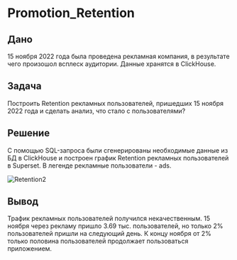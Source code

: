 # Promotion_Retention

## Дано

15 ноября 2022 года была проведена рекламная компания, в результате чего произошол всплеск аудитории.
Данные хранятся в ClickHouse.

## Задача

Построить Retention рекламных пользователей, пришедших 15 ноября 2022 года и сделать анализ, что стало с пользователями?

## Решение

С помощью SQL-запроса были сгенерированы необходимые данные из БД в ClickHouse и построен график Retention рекламных пользователей в Superset. 
В легенде рекламные пользователи - ads.

![Retention2](https://user-images.githubusercontent.com/122218714/213496596-31685b91-3908-4d64-83a8-b08968ddc2c6.png)

## Вывод

Трафик рекламных пользователей получился некачественным. 15 ноября через рекламу пришло 3.69 тыс. пользователей, но только 2% пользователей пришли на следующий день. К концу ноября от 2% только половина пользователей продолжает пользоваться приложением.
